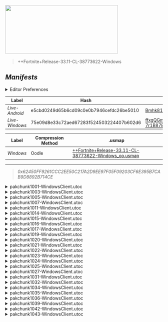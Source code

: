 <a href="#manifests">
  <img style="pointer-events: none" src="https://raw.githubusercontent.com/Tectors/fn-archive/master/.github/source/dependents/gen.33.11.svg" width="360" height="155"\>
</a>

 >  
  
  > ++Fortnite+Release-33.11-CL-38773622-Windows

## *Manifests*
<details>
  <summary>Editor Preferences</summary>

 > 
    ((Value="0x106B870C4F18C617510178913431943D52829093805F4AC151716207F1D5478B",Guid="02A94B6E1D64352BBF332D801395069C"),(Value="0xB098B56F5063FA737281548A7F0DBB092FC741043A2419C859887B55724AE823",Guid="1AAE4EC52903C3E43A4EFF4C124A23B3"),(Value="0xE607CCA78FF6DC79112229F7AC3F356F8521B87F26B98B23654427C9BE7C9A0D",Guid="2071F7A7C5CCCDD3348461241F90CA95"),(Value="0x04AC664338F97CDB58C96316FEE8CA6B0A09AB563F553018EB818E2C12B535B8",Guid="26021F66A417204C4528397FC89B4FD7"),(Value="0x306DDF8245CE662F1A1A73D4F15B0FE16F360AF6631EFEED10F411F2565D62F4",Guid="38D31B8D75B45FE43423A479A2A76E16"),(Value="0xD0ACD8DAAE8AF72E5E3741FA587758E97B440C780C23D846802C057D32A3B254",Guid="4538F6D411E3A548ED65FC9F04FE46DE"),(Value="0x0451A41C3B00C333A505222D5F2AF23958658540AC20B912C571C5CACE49C12C",Guid="4744CB522E987917912D3EBE55FCCDD5"),(Value="0xB03CE4663994BA08AB3AED6255D04915CA1DAF74000A15DFA23D605D1D984143",Guid="50B2925BE94FDDD614E135A07311E0CD"),(Value="0x1963DCBBE5513EDBB55823A244224747969D4B3229FF89DD5D3ED32D9F2E0DBE",Guid="540DEA2C5E3510D32704C41A4B323118"),(Value="0x78A938014B48C44006C542D614A2E75646F81E3E69C3818AD1433FC4B5517F1E",Guid="5AF3DCF487A866620466420D51E86C1B"),(Value="0x89DC9C2A803245BE6E53C64CB278B5939E2043443CF711A5E31BE9D60CA4DD90",Guid="5E30C7403A702908F7E67AFC6C9C5BF4"),(Value="0x689728EEF4582756FA0DE3554B7456B52F70DF7DCEE8BFB844AD2253ECD844CF",Guid="705A823F504C8403CEDC4051093E32DF"),(Value="0x89D7A5CABEDBD9D9C126B928D76BB51FB7D40ADFC4D4F0F44E9DD43E83BF8B41",Guid="71D436C87063424964A94E713024B9E6"),(Value="0xDED2990257FA7FAD6F13B2A063315C15609B8365B69194CADFC3C0A885520C0B",Guid="764FF921F91FF41FAFBCFB6B899027E9"),(Value="0x2C787935C39B9E0E1537786B584BEB4507C5FF71FA22710E5CE970C89F8EE91C",Guid="7857ECCA6B0B91759DC87671F8DCCC62"),(Value="0x862537C2A318B5E0671BDFEE05AEDA6FDB2D7F9A032274BFAD8444213F7E5A3B",Guid="7B4FD16578D7BA2E89C3EC959266F335"),(Value="0x24E22AE4B7851B223AEDAC70E1467BD579E3C9FC38B0FC91542068026CB42273",Guid="86ED92FA0E4776D8D3B60F8259B393A9"),(Value="0x3DB53E3AA0D5C2E91B268F4C2FC258C19182E3D429A6E324B0BE0698AA48167D",Guid="9BECF2F1BD7EEB85DBB2A7721E3FB8D2"),(Value="0x077C21229F811035351CE68D21758D8B892C087581A9F03D52C132440563CE13",Guid="A69F223BF8EAC85B7968C06A3A8748C7"),(Value="0x281FF77908454A98474F06CF7122FED996542636D9726207B2C3BC9CDC5EEA84",Guid="ABA511C2F9B2E385A7D190A7E0C16DE4"),(Value="0xA92D5F9AC18B97F477CFB8D8395259DA2FC3F3E32A3B3CA582606BECD66BA910",Guid="B9A0974966FFA6519F942CB8ABC6DE65"),(Value="0x5FDADE1F8824EFA88FA672A7600B25F34F6A26B111CAF223159AB81FC24494EC",Guid="CBDFCC904B6577B868E32565F7F4605C"),(Value="0x6D503CA069AD6FF51E0B275EA9D2DD93A95FDAEA0EE2A2EF184ECAC0EC8A4BF4",Guid="D9A43D5EF8EC6AC2DADE89B7B345B4A9"),(Value="0xDE43349965384A4009A00D3C0C01627EB4E7143C11BB5ADE44AD967331F7AC36",Guid="F4F783537F2D2C107AE36A4A35E9CFFC"),(Value="0x3E1A7136F86A556705DA04ECB2E5F2F838398354E6D4EC8AB6DD02586AD47270",Guid="FFA545CC9145A22C3945CD5850E69A8F"))
</details>

| Label | Hash | Route |
| - | - | - |
| *Live-Android* | e5cbd0249d65b6cd09c0e0b7946cefdc26be5010 | [Bmhk81mvJkfpG2Sr80i3iuU2ka202Q](https://github.com/Tectors/fn-archive/blob/master/manifests/Bmhk81mvJkfpG2Sr80i3iuU2ka202Q.manifest) |
| *Live-Windows* | 75e09d8e33c72aed67283f524503224407b602d6 | [ffxgQGm-7r1B87BTbUmgZw7IMCSnIw](https://github.com/Tectors/fn-archive/blob/master/manifests/ffxgQGm-7r1B87BTbUmgZw7IMCSnIw.manifest) |


| Label | Compression Method | .usmap |
| - | - | - |
| *Windows* | Oodle | [++Fortnite+Release-33.11-CL-38773622-Windows_oo.usmap](https://github.com/Tectors/fn-archive/blob/master/manifests/mappings/++Fortnite+Release-33.11-CL-38773622-Windows_oo.usmap) |

---

> *0x62450FF9261CCC2EE50C217A2D9EE97F05F09203CF6E395B7CAB9D8892B714CE*

<details>
  <summary>pakchunk1001-WindowsClient.utoc</summary>

 > 
    0x106B870C4F18C617510178913431943D52829093805F4AC151716207F1D5478B
    KEYCHAIN: 02A94B6E1D64352BBF332D801395069C:EGuHDE8YxhdRAXiRNDGUPVKCkJOAX0rBUXFiB/HVR4s=

  <img src="https://raw.githubusercontent.com/Tectors/fn-archive/master/.github/source/dependents/referred/Pickaxe_AlmondSplash.svg" width="100"> <img src="https://raw.githubusercontent.com/Tectors/fn-archive/master/.github/source/dependents/referred/Character_AlmondSplash.svg" width="100"> <img src="https://raw.githubusercontent.com/Tectors/fn-archive/master/.github/source/dependents/referred/Backpack_AlmondSplash.svg" width="100"> 
</details>

<details>
  <summary>pakchunk1003-WindowsClient.utoc</summary>

 > 
    0xB098B56F5063FA737281548A7F0DBB092FC741043A2419C859887B55724AE823
    KEYCHAIN: 1AAE4EC52903C3E43A4EFF4C124A23B3:sJi1b1Bj+nNygVSKfw27CS/HQQQ6JBnIWYh7VXJK6CM=

  <img src="https://raw.githubusercontent.com/Tectors/fn-archive/master/.github/source/dependents/referred/Pickaxe_TofuResort.svg" width="100"> <img src="https://raw.githubusercontent.com/Tectors/fn-archive/master/.github/source/dependents/referred/Character_TofuResort.svg" width="100"> <img src="https://raw.githubusercontent.com/Tectors/fn-archive/master/.github/source/dependents/referred/Backpack_TofuResort.svg" width="100"> 
</details>

<details>
  <summary>pakchunk1005-WindowsClient.utoc</summary>

 > 
    0xE607CCA78FF6DC79112229F7AC3F356F8521B87F26B98B23654427C9BE7C9A0D
    KEYCHAIN: 2071F7A7C5CCCDD3348461241F90CA95:5gfMp4/23HkRIin3rD81b4UhuH8muYsjZUQnyb58mg0=

  <img src="https://raw.githubusercontent.com/Tectors/fn-archive/master/.github/source/dependents/referred/Shoes_SurpriseStep.svg" width="100"> <img src="https://raw.githubusercontent.com/Tectors/fn-archive/master/.github/source/dependents/referred/Shoes_StemDotTwirl.svg" width="100"> <img src="https://raw.githubusercontent.com/Tectors/fn-archive/master/.github/source/dependents/referred/Shoes_StemDotTempo.svg" width="100"> <img src="https://raw.githubusercontent.com/Tectors/fn-archive/master/.github/source/dependents/referred/Shoes_StemDotBallet.svg" width="100"> <img src="https://raw.githubusercontent.com/Tectors/fn-archive/master/.github/source/dependents/referred/Shoes_JoyJingle.svg" width="100"> 
</details>

<details>
  <summary>pakchunk1007-WindowsClient.utoc</summary>

 > 
    0x04AC664338F97CDB58C96316FEE8CA6B0A09AB563F553018EB818E2C12B535B8
    KEYCHAIN: 26021F66A417204C4528397FC89B4FD7:BKxmQzj5fNtYyWMW/ujKawoJq1Y/VTAY64GOLBK1Nbg=

  <img src="https://raw.githubusercontent.com/Tectors/fn-archive/master/.github/source/dependents/referred/Pickaxe_CordSyrup.svg" width="100"> <img src="https://raw.githubusercontent.com/Tectors/fn-archive/master/.github/source/dependents/referred/Character_CordSyrup.svg" width="100"> <img src="https://raw.githubusercontent.com/Tectors/fn-archive/master/.github/source/dependents/referred/Backpack_CordSyrup.svg" width="100"> 
</details>

<details>
  <summary>pakchunk1011-WindowsClient.utoc</summary>

 > 
    0x306DDF8245CE662F1A1A73D4F15B0FE16F360AF6631EFEED10F411F2565D62F4
    KEYCHAIN: 38D31B8D75B45FE43423A479A2A76E16:MG3fgkXOZi8aGnPU8VsP4W82CvZjHv7tEPQR8lZdYvQ=

  </details>

<details>
  <summary>pakchunk1014-WindowsClient.utoc</summary>

 > 
    0xD0ACD8DAAE8AF72E5E3741FA587758E97B440C780C23D846802C057D32A3B254
    KEYCHAIN: 4538F6D411E3A548ED65FC9F04FE46DE:0KzY2q6K9y5eN0H6WHdY6XtEDHgMI9hGgCwFfTKjslQ=

  </details>

<details>
  <summary>pakchunk1015-WindowsClient.utoc</summary>

 > 
    0x0451A41C3B00C333A505222D5F2AF23958658540AC20B912C571C5CACE49C12C
    KEYCHAIN: 4744CB522E987917912D3EBE55FCCDD5:BFGkHDsAwzOlBSItXyryOVhlhUCsILkSxXHFys5JwSw=

  <img src="https://raw.githubusercontent.com/Tectors/fn-archive/master/.github/source/dependents/referred/Character_DerbySwarm.svg" width="100"> 
</details>

<details>
  <summary>pakchunk1016-WindowsClient.utoc</summary>

 > 
    0xB03CE4663994BA08AB3AED6255D04915CA1DAF74000A15DFA23D605D1D984143
    KEYCHAIN: 50B2925BE94FDDD614E135A07311E0CD:sDzkZjmUugirOu1iVdBJFcodr3QAChXfoj1gXR2YQUM=

  <img src="https://raw.githubusercontent.com/Tectors/fn-archive/master/.github/source/dependents/referred/Character_SourWire.svg" width="100"> 
</details>

<details>
  <summary>pakchunk1017-WindowsClient.utoc</summary>

 > 
    0x1963DCBBE5513EDBB55823A244224747969D4B3229FF89DD5D3ED32D9F2E0DBE
    KEYCHAIN: 540DEA2C5E3510D32704C41A4B323118:GWPcu+VRPtu1WCOiRCJHR5adSzIp/4ndXT7TLZ8uDb4=

  <img src="https://raw.githubusercontent.com/Tectors/fn-archive/master/.github/source/dependents/referred/Shoes_SweetTreat.svg" width="100"> <img src="https://raw.githubusercontent.com/Tectors/fn-archive/master/.github/source/dependents/referred/Shoes_LungeStreamPitch.svg" width="100"> <img src="https://raw.githubusercontent.com/Tectors/fn-archive/master/.github/source/dependents/referred/Shoes_LungeStreamMezzo.svg" width="100"> <img src="https://raw.githubusercontent.com/Tectors/fn-archive/master/.github/source/dependents/referred/Shoes_LungeStreamAlto.svg" width="100"> 
</details>

<details>
  <summary>pakchunk1019-WindowsClient.utoc</summary>

 > 
    0x78A938014B48C44006C542D614A2E75646F81E3E69C3818AD1433FC4B5517F1E
    KEYCHAIN: 5AF3DCF487A866620466420D51E86C1B:eKk4AUtIxEAGxULWFKLnVkb4Hj5pw4GK0UM/xLVRfx4=

  <img src="https://raw.githubusercontent.com/Tectors/fn-archive/master/.github/source/dependents/referred/Character_TuckBeetle.svg" width="100"> 
</details>

<details>
  <summary>pakchunk1020-WindowsClient.utoc</summary>

 > 
    0x89DC9C2A803245BE6E53C64CB278B5939E2043443CF711A5E31BE9D60CA4DD90
    KEYCHAIN: 5E30C7403A702908F7E67AFC6C9C5BF4:idycKoAyRb5uU8ZMsni1k54gQ0Q89xGl4xvp1gyk3ZA=

  <img src="https://raw.githubusercontent.com/Tectors/fn-archive/master/.github/source/dependents/referred/Pickaxe_FeatherMudLounge.svg" width="100"> <img src="https://raw.githubusercontent.com/Tectors/fn-archive/master/.github/source/dependents/referred/Pickaxe_FeatherMudGlance.svg" width="100"> <img src="https://raw.githubusercontent.com/Tectors/fn-archive/master/.github/source/dependents/referred/EID_FeatherMudLounge.svg" width="100"> <img src="https://raw.githubusercontent.com/Tectors/fn-archive/master/.github/source/dependents/referred/EID_FeatherMud.svg" width="100"> <img src="https://raw.githubusercontent.com/Tectors/fn-archive/master/.github/source/dependents/referred/Character_FeatherMudLounge.svg" width="100"> <img src="https://raw.githubusercontent.com/Tectors/fn-archive/master/.github/source/dependents/referred/Character_FeatherMudGlance.svg" width="100"> <img src="https://raw.githubusercontent.com/Tectors/fn-archive/master/.github/source/dependents/referred/Backpack_FeatherMudLounge.svg" width="100"> <img src="https://raw.githubusercontent.com/Tectors/fn-archive/master/.github/source/dependents/referred/Backpack_FeatherMudGlance.svg" width="100"> 
</details>

<details>
  <summary>pakchunk1021-WindowsClient.utoc</summary>

 > 
    0x689728EEF4582756FA0DE3554B7456B52F70DF7DCEE8BFB844AD2253ECD844CF
    KEYCHAIN: 705A823F504C8403CEDC4051093E32DF:aJco7vRYJ1b6DeNVS3RWtS9w333O6L+4RK0iU+zYRM8=

  <img src="https://raw.githubusercontent.com/Tectors/fn-archive/master/.github/source/dependents/referred/EID_Soar.svg" width="100"> 
</details>

<details>
  <summary>pakchunk1022-WindowsClient.utoc</summary>

 > 
    0x89D7A5CABEDBD9D9C126B928D76BB51FB7D40ADFC4D4F0F44E9DD43E83BF8B41
    KEYCHAIN: 71D436C87063424964A94E713024B9E6:idelyr7b2dnBJrko12u1H7fUCt/E1PD0Tp3UPoO/i0E=

  </details>

<details>
  <summary>pakchunk1023-WindowsClient.utoc</summary>

 > 
    0xDED2990257FA7FAD6F13B2A063315C15609B8365B69194CADFC3C0A885520C0B
    KEYCHAIN: 764FF921F91FF41FAFBCFB6B899027E9:3tKZAlf6f61vE7KgYzFcFWCbg2W2kZTK38PAqIVSDAs=

  <img src="https://raw.githubusercontent.com/Tectors/fn-archive/master/.github/source/dependents/referred/Character_PastelGlazeGrain.svg" width="100"> <img src="https://raw.githubusercontent.com/Tectors/fn-archive/master/.github/source/dependents/referred/Backpack_PastelGlazeGrain.svg" width="100"> <img src="https://raw.githubusercontent.com/Tectors/fn-archive/master/.github/source/dependents/referred/Backpack_PastelGlazeGift.svg" width="100"> 
</details>

<details>
  <summary>pakchunk1024-WindowsClient.utoc</summary>

 > 
    0x2C787935C39B9E0E1537786B584BEB4507C5FF71FA22710E5CE970C89F8EE91C
    KEYCHAIN: 7857ECCA6B0B91759DC87671F8DCCC62:LHh5NcObng4VN3hrWEvrRQfF/3H6InEOXOlwyJ+O6Rw=

  </details>

<details>
  <summary>pakchunk1025-WindowsClient.utoc</summary>

 > 
    0x862537C2A318B5E0671BDFEE05AEDA6FDB2D7F9A032274BFAD8444213F7E5A3B
    KEYCHAIN: 7B4FD16578D7BA2E89C3EC959266F335:hiU3wqMYteBnG9/uBa7ab9stf5oDInS/rYREIT9+Wjs=

  </details>

<details>
  <summary>pakchunk1027-WindowsClient.utoc</summary>

 > 
    0x24E22AE4B7851B223AEDAC70E1467BD579E3C9FC38B0FC91542068026CB42273
    KEYCHAIN: 86ED92FA0E4776D8D3B60F8259B393A9:JOIq5LeFGyI67axw4UZ71Xnjyfw4sPyRVCBoAmy0InM=

  <img src="https://raw.githubusercontent.com/Tectors/fn-archive/master/.github/source/dependents/referred/Pickaxe_PageTruffle.svg" width="100"> <img src="https://raw.githubusercontent.com/Tectors/fn-archive/master/.github/source/dependents/referred/Character_PageTruffle.svg" width="100"> <img src="https://raw.githubusercontent.com/Tectors/fn-archive/master/.github/source/dependents/referred/Backpack_PageTruffleBead.svg" width="100"> <img src="https://raw.githubusercontent.com/Tectors/fn-archive/master/.github/source/dependents/referred/Backpack_PageTruffle.svg" width="100"> 
</details>

<details>
  <summary>pakchunk1031-WindowsClient.utoc</summary>

 > 
    0x3DB53E3AA0D5C2E91B268F4C2FC258C19182E3D429A6E324B0BE0698AA48167D
    KEYCHAIN: 9BECF2F1BD7EEB85DBB2A7721E3FB8D2:PbU+OqDVwukbJo9ML8JYwZGC49QppuMksL4GmKpIFn0=

  </details>

<details>
  <summary>pakchunk1032-WindowsClient.utoc</summary>

 > 
    0x077C21229F811035351CE68D21758D8B892C087581A9F03D52C132440563CE13
    KEYCHAIN: A69F223BF8EAC85B7968C06A3A8748C7:B3whIp+BEDU1HOaNIXWNi4ksCHWBqfA9UsEyRAVjzhM=

  <img src="https://raw.githubusercontent.com/Tectors/fn-archive/master/.github/source/dependents/referred/EID_Polarity.svg" width="100"> 
</details>

<details>
  <summary>pakchunk1034-WindowsClient.utoc</summary>

 > 
    0x281FF77908454A98474F06CF7122FED996542636D9726207B2C3BC9CDC5EEA84
    KEYCHAIN: ABA511C2F9B2E385A7D190A7E0C16DE4:KB/3eQhFSphHTwbPcSL+2ZZUJjbZcmIHssO8nNxe6oQ=

  </details>

<details>
  <summary>pakchunk1035-WindowsClient.utoc</summary>

 > 
    0xA92D5F9AC18B97F477CFB8D8395259DA2FC3F3E32A3B3CA582606BECD66BA910
    KEYCHAIN: B9A0974966FFA6519F942CB8ABC6DE65:qS1fmsGLl/R3z7jYOVJZ2i/D8+MqOzylgmBr7NZrqRA=

  <img src="https://raw.githubusercontent.com/Tectors/fn-archive/master/.github/source/dependents/referred/Pickaxe_SwissKale.svg" width="100"> <img src="https://raw.githubusercontent.com/Tectors/fn-archive/master/.github/source/dependents/referred/EID_SwissKale.svg" width="100"> <img src="https://raw.githubusercontent.com/Tectors/fn-archive/master/.github/source/dependents/referred/Character_SwissKale.svg" width="100"> <img src="https://raw.githubusercontent.com/Tectors/fn-archive/master/.github/source/dependents/referred/Backpack_SwissKale.svg" width="100"> 
</details>

<details>
  <summary>pakchunk1036-WindowsClient.utoc</summary>

 > 
    0x5FDADE1F8824EFA88FA672A7600B25F34F6A26B111CAF223159AB81FC24494EC
    KEYCHAIN: CBDFCC904B6577B868E32565F7F4605C:X9reH4gk76iPpnKnYAsl809qJrERyvIjFZq4H8JElOw=

  <img src="https://raw.githubusercontent.com/Tectors/fn-archive/master/.github/source/dependents/referred/EID_PastelGlaze.svg" width="100"> 
</details>

<details>
  <summary>pakchunk1039-WindowsClient.utoc</summary>

 > 
    0x6D503CA069AD6FF51E0B275EA9D2DD93A95FDAEA0EE2A2EF184ECAC0EC8A4BF4
    KEYCHAIN: D9A43D5EF8EC6AC2DADE89B7B345B4A9:bVA8oGmtb/UeCydeqdLdk6lf2uoO4qLvGE7KwOyKS/Q=

  <img src="https://raw.githubusercontent.com/Tectors/fn-archive/master/.github/source/dependents/referred/EID_Crosswalk.svg" width="100"> 
</details>

<details>
  <summary>pakchunk1042-WindowsClient.utoc</summary>

 > 
    0xDE43349965384A4009A00D3C0C01627EB4E7143C11BB5ADE44AD967331F7AC36
    KEYCHAIN: F4F783537F2D2C107AE36A4A35E9CFFC:3kM0mWU4SkAJoA08DAFifrTnFDwRu1reRK2WczH3rDY=

  </details>

<details>
  <summary>pakchunk1043-WindowsClient.utoc</summary>

 > 
    0x3E1A7136F86A556705DA04ECB2E5F2F838398354E6D4EC8AB6DD02586AD47270
    KEYCHAIN: FFA545CC9145A22C3945CD5850E69A8F:PhpxNvhqVWcF2gTssuXy+Dg5g1Tm1OyKtt0CWGrUcnA=

  <img src="https://raw.githubusercontent.com/Tectors/fn-archive/master/.github/source/dependents/referred/EID_Macintosh.svg" width="100"> 
</details>


